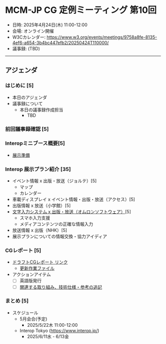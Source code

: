 # MCM-JP CG 定例ミーティング 第10回

- 日時: 2025年4月24日(木) 11:00-12:00
- 会場: オンライン開催
- W3Cカレンダー: https://www.w3.org/events/meetings/9758a8fe-8135-4ef6-a654-3b4bc447efb2/20250424T110000/
- 議事録: (TBD)
  
---
## アジェンダ

### はじめに [5]
- 本日のアジェンダ
- 議事録について
  - 本日の議事録作成担当
     - TBD

### 前回議事録確認 [5]


### Interopミニブース概要[5]
- [展示準備](../../events/interop-2025-06/README.md)

### Interop 展示プラン紹介 [35]

- イベント情報 x 出版・放送（ジョルテ）[5]
  - マップ
  - カレンダー
- 車載ディスプレイ x イベント情報・出版・放送（アクセス）[5]
- 出版情報 x 放送（小学館）[5]
- [文字入力システム x 出版・放送（オムロンソフトウェア）](../../events/interop-2025-06/demos/20250424_オムロンソフトウェア_interop展示・シナリオ案.pdf)[5]
  - スマホ入力支援
  - メディアコンテンツの正確な情報入力
- 放送情報 x 出版（NHK）[5]
- 展示プランについての情報交換・協力アイディア

### CGレポート [5]
- [ドラフトCGレポート リンク](https://w3c-cg.github.io/mcm-jp/reports/cg-report.html)
  -  [更新作業ファイル](https://w3c-cg.github.io/mcm-jp/reports/cg-report-inprogress.html)
- アクションアイテム
  - [ ] 英語版発行
  - [ ] [関連する取り組み、技術仕様・参考の追記](https://w3c-cg.github.io/mcm-jp/reports/cg-report#references)

### まとめ [5]
- スケジュール
  - 5月会合(予定) 
    - 2025/5/22木 11:00-12:00
  - Interop Tokyo (https://www.interop.jp/)
    - 2025/6/11水 - 6/13金
